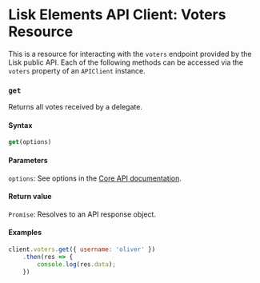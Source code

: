 # Lisk Elements API Client: Voters Resource

This is a resource for interacting with the `voters` endpoint provided by the Lisk public API. Each of the following methods can be accessed via the `voters` property of an `APIClient` instance.

### `get`

Returns all votes received by a delegate.

#### Syntax

```js
get(options)
```

#### Parameters

`options`: See options in the [Core API documentation](/documentation/lisk-core/user-guide/api/1-0).

#### Return value

`Promise`: Resolves to an API response object.

#### Examples

```js
client.voters.get({ username: 'oliver' })
    .then(res => {
        console.log(res.data);
    })
```
